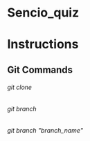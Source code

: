 # Sencio_quiz
# Instructions

## Git Commands

###### git clone
###### git branch
###### git branch "branch_name"
